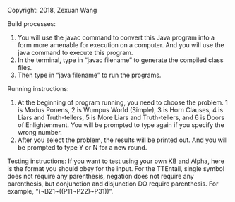Copyright: 2018, Zexuan Wang

Build processes:
1. You will use the javac command to convert this Java program into a form more amenable for execution on a computer. And you will use the java command to execute this program.
2. In the terminal, type in “javac filename” to generate the compiled class files.
3. Then type in “java filename” to run the programs.

Running instructions:
1. At the beginning of program running, you need to choose the problem. 1 is Modus Ponens, 2 is Wumpus World (Simple), 3 is Horn Clauses, 4 is Liars and Truth-tellers, 5 is More Liars and Truth-tellers, and 6 is Doors of Enlightenment. You will be prompted to type again if you specify the wrong number.
2. After you select the problem, the results will be printed out. And you will be prompted to type Y or N for a new round.

Testing instructions:
If you want to test using your own KB and Alpha, here is the format you should obey for the input. For the TTEntail, single symbol does not require any parenthesis, negation does not require any parenthesis, but conjunction and disjunction DO require parenthesis. For example, “(¬B21~((P11~P22)~P31))”.
